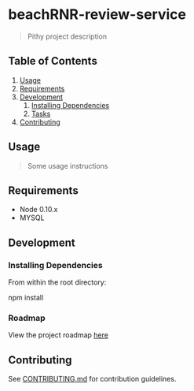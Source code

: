 # beachRNR-review-service

> Pithy project description

## Table of Contents

1. [Usage](#Usage)
1. [Requirements](#requirements)
1. [Development](#development)
    1. [Installing Dependencies](#installing-dependencies)
    1. [Tasks](#tasks)
1. [Contributing](#contributing)

## Usage

> Some usage instructions

## Requirements

- Node 0.10.x
- MYSQL

## Development

### Installing Dependencies

From within the root directory:

npm install

### Roadmap

View the project roadmap [here](LINK_TO_PROJECT_ISSUES)


## Contributing

See [CONTRIBUTING.md](_CONTRIBUTING.md) for contribution guidelines.
